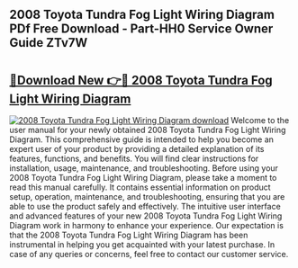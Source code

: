 ## 2008 Toyota Tundra Fog Light Wiring Diagram PDf Free Download - Part-HH0 Service Owner Guide ZTv7W

# <h2><a href="http://dfupbm.blite.top/?on=2008+Toyota+Tundra+Fog+Light+Wiring+Diagram">🔗Download New 👉🔴 2008 Toyota Tundra Fog Light Wiring Diagram</a></h2>

[![2008 Toyota Tundra Fog Light Wiring Diagram download](https://i.imgur.com/lujVjoI.png)](http://dfupbm.blite.top/?on=2008+Toyota+Tundra+Fog+Light+Wiring+Diagram)
Welcome to the user manual for your newly obtained 2008 Toyota Tundra Fog Light Wiring Diagram. This comprehensive guide is intended to help you become an expert user of your product by providing a detailed explanation of its features, functions, and benefits. You will find clear instructions for installation, usage, maintenance, and troubleshooting. Before using your 2008 Toyota Tundra Fog Light Wiring Diagram, please take a moment to read this manual carefully. It contains essential information on product setup, operation, maintenance, and troubleshooting, ensuring that you are able to use the product safely and effectively. The intuitive user interface and advanced features of your new 2008 Toyota Tundra Fog Light Wiring Diagram work in harmony to enhance your experience. Our expectation is that the 2008 Toyota Tundra Fog Light Wiring Diagram has been instrumental in helping you get acquainted with your latest purchase. In case of any queries or concerns, feel free to contact our customer service.
